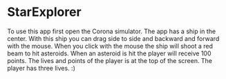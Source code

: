 # StarExplorer
To use this app first open the Corona simulator. The app has a ship in the center. With this ship you can drag side to side and backward and forward with the mouse. When you click with the mouse the ship will shoot a red beam to hit asteroids. When an asteroid is hit the player will receive 100 points. The lives and points of the player is at the top of the screen. The player has three lives.
:)
